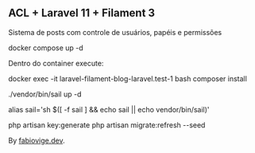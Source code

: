 ## ACL + Laravel 11 + Filament 3

Sistema de posts com controle de usuários, papéis e permissões

docker compose up -d

Dentro do container execute:

docker exec -it laravel-filament-blog-laravel.test-1 bash
composer install

./vendor/bin/sail up -d

alias sail='sh $([ -f sail ] && echo sail || echo vendor/bin/sail)'

php artisan key:generate
php artisan migrate:refresh --seed

By [fabiovige.dev](https://fabiovige.dev).
